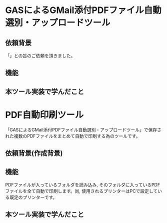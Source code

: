# GASによるGMail添付PDFファイル自動選別・アップロードツール
## 依頼背景
「」との旨のご依頼を頂きました。
## 機能

## 本ツール実装で学んだこと

# PDF自動印刷ツール
「GASによるGMail添付PDFファイル自動選別・アップロードツール」で保存された複数のPDFファイルをまとめて自動で印刷する為のツールです。
## 依頼背景(作成背景)

## 機能
PDFファイルが入っているフォルダを読み込み, そのフォルダに入っているPDFファイルを全て自動で印刷します。尚, 使用されるプリンターはPCで設定している既定のプリンターです。
## 本ツール実装で学んだこと
